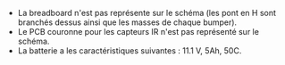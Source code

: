 - La breadboard n'est pas représente sur le schéma (les pont en H sont branchés dessus ainsi que les masses de chaque bumper). 
- Le PCB couronne pour les capteurs IR n'est pas représenté sur le schéma.
- La batterie a les caractéristiques suivantes : 11.1 V, 5Ah, 50C.